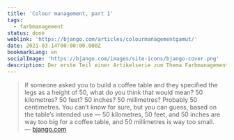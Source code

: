 ```yaml
---
title: 'Colour management, part 1'
tags:
  - farbmanagement
status: done
weblink: 'https://bjango.com/articles/colourmanagementgamut/'
date: 2021-03-14T00:00:00.000Z
bookmarkLang: en
socialImage: 'https://bjango.com/images/site-icons/bjango-cover.png'
description: Der erste Teil einer Artikelserie zum Thema Farbmanagement.
---
```

<blockquote>If someone asked you to build a coffee table and they specified the legs as a height of 50, what do you think that would mean? 50 kilometres? 50 feet? 50 inches? 50 millimetres? Probably 50 centimetres. You can’t know for sure, but you can guess, based on the table’s intended use — 50 kilometres, 50 feet, and 50 inches are way too big for a coffee table, and 50 millimetres is way too small.<footer>— <a href="https://bjango.com/articles/colourmanagementgamut/">bjango.com</a></footer></blockquote>
